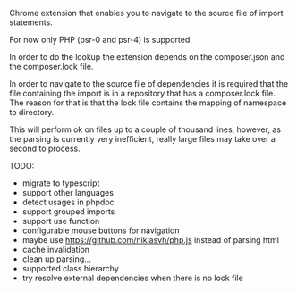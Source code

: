 
Chrome extension that enables you to navigate to the source file of import statements.

For now only PHP (psr-0 and psr-4) is supported.

In order to do the lookup the extension depends on the composer.json and the composer.lock file.

In order to navigate to the source file of dependencies it is required that the file containing the import is in a repository that has a composer.lock file. The reason for that is that the lock file contains the mapping of namespace to directory. 

This will perform ok on files up to a couple of thousand lines, however, as the parsing is currently very inefficient, really large files may take over a second to process.

TODO:
- migrate to typescript
- support other languages
- detect usages in phpdoc
- support grouped imports
- support use function
- configurable mouse buttons for navigation
- maybe use https://github.com/niklasvh/php.js instead of parsing html
- cache invalidation
- clean up parsing...
- supported class hierarchy
- try resolve external dependencies when there is no lock file
